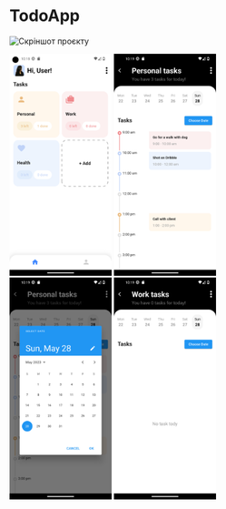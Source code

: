 # TodoApp

![Скріншот проєкту](https://github.com/heartislying/TodoApp/tree/main/assets/screenshots/Screenshot_1.png, "Screenshot_1")

<img src="/assets/screenshots/Screenshot_1.png" height="390" width ="180">
<img src="/assets/screenshots/Screenshot_2.png" height="390" width ="180">
<img src="/assets/screenshots/Screenshot_3.png" height="390" width ="180">
<img src="/assets/screenshots/Screenshot_4.png" height="390" width ="180">
